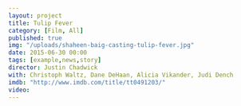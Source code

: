 ```yaml
---
layout: project
title: Tulip Fever
category: [Film, All]
published: true
img: "/uploads/shaheen-baig-casting-tulip-fever.jpg"
date: 2015-06-30 00:00
tags: [example,news,story]
director: Justin Chadwick
with: Christoph Waltz, Dane DeHaan, Alicia Vikander, Judi Dench
imdb: "http://www.imdb.com/title/tt0491203/"
video: 
---
```



